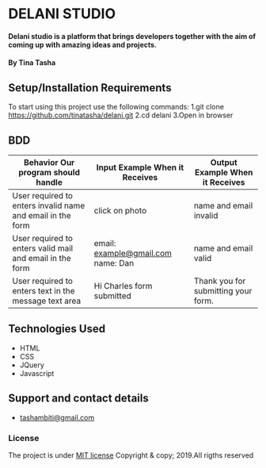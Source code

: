# DELANI STUDIO
#### Delani studio is a platform that brings developers together with the aim of coming up with amazing ideas and projects.
#### By **Tina Tasha**

## Setup/Installation Requirements
To start using this project use the following commands:
1.git clone https://github.com/tinatasha/delani.git
2.cd delani
3.Open in browser

## BDD
| Behavior Our program should handle             | Input Example When it Receives | Output Example When it Receives     |
|------------------------------------------------|--------------------------------|-------------------------------------|
| User required to enters invalid name and email in the form | click on photo         | name and email invalid              |
| User required to enters valid mail and email in the form   | email: example@gmail.com name: Dan | name and email valid                |
| User required to enters text in the message text area      |  Hi Charles form submitted           | Thank you for submitting your form. |

## Technologies Used
* HTML
* CSS
* JQuery
* Javascript

## Support and contact details
* tashambiti@gmail.com

### License
The project is under [MIT license]()
Copyright & copy; 2019.All rigths reserved
